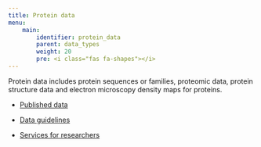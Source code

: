 ```yaml
---
title: Protein data
menu:
    main:
        identifier: protein_data
        parent: data_types
        weight: 20
        pre: <i class="fas fa-shapes"></i>
---
```


Protein data includes protein sequences or families, proteomic data, protein structure data and electron microscopy density maps for proteins.

* [Published data](data)

* [Data guidelines](guidelines)

* [Services for researchers](services)
